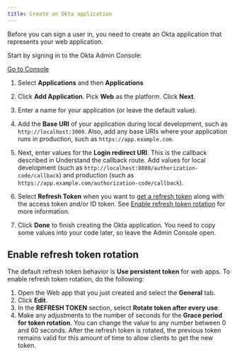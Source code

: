 ```yaml
---
title: Create an Okta application
---
```

Before you can sign a user in, you need to create an Okta application that represents your web application.

Start by signing in to the Okta Admin Console:

<a href="https://login.okta.com/" target="_blank" class="Button--blue">Go to Console</a>

1. Select **Applications** and then **Applications**

1. Click **Add Application**. Pick **Web** as the platform. Click **Next**.

1. Enter a name for your application (or leave the default value).

1. Add the **Base URI** of your application during local development, such as `http://localhost:3000`. Also, add any base URIs where your application runs in production, such as `https://app.example.com`.

1. Next, enter values for the **Login redirect URI**. This is the callback described in <GuideLink link="../define-callback">Understand the callback route</GuideLink>. Add values for local development (such as `http://localhost:8080/authorization-code/callback`) and production (such as `https://app.example.com/authorization-code/callback`).

1. Select **Refresh Token** when you want to [get a refresh token](/docs/guides/refresh-tokens/get-refresh-token/) along with the access token and/or ID token. See [Enable refresh token rotation](/docs/guides/sign-into-web-app/aspnet/create-okta-application#enable-refresh-token-rotation) for more information.

1. Click **Done** to finish creating the Okta application. You need to copy some values into your code later, so leave the Admin Console open.

## Enable refresh token rotation

The default refresh token behavior is **Use persistent token** for web apps. To enable refresh token rotation, do the following:

1. Open the Web app that you just created and select the **General** tab.
2. Click **Edit**.
3. In the **REFRESH TOKEN** section, select **Rotate token after every use**.
4. Make any adjustments to the number of seconds for the **Grace period for token rotation**. You can change the value to any number between 0 and 60 seconds. After the refresh token is rotated, the previous token remains valid for this amount of time to allow clients to get the new token.

<NextSectionLink/>
